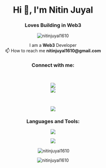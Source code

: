 <h1 align="center">Hi 👋, I'm Nitin Juyal</h1>
<h3 align="center">Loves Building in Web3</h3>

<p align="center"> <img src="https://komarev.com/ghpvc/?username=nitinjuyal1610&label=Profile%20views&color=0e75b6&style=for-the-badge" alt="nitinjuyal1610" /> </p>


<p align="center">
  I am a <b>Web3</b> Developer
  <br/>
  📫 How to reach me <b>nitinjuyal1610@gmail.com</b>
</p>

<h3 align="center">Connect with me:</h3>
<br/>
<p align="center">
  <a align="center" href="https://www.linkedin.com/in/nitin-juyal-905736209/" target="blank"> 
    	<img src="https://img.shields.io/badge/LinkedIn-0077B5?style=for-the-badge&logo=linkedin&logoColor=white"/>
  </a>
  <br/>
  <img src="https://dcbadge.vercel.app/api/shield/760365797972770846" />

</p>
<br/>


<p align="center">
<img src="https://leetcode-stats-six.vercel.app/?username=Nitin1610&theme=dark"/>
 </p>

<h3 align="center">Languages and Tools:</h3>
<p align="center">
 <a href="https://skillicons.dev">
    <img src="https://skillicons.dev/icons?i=docker,bootstrap,c,cpp,css,git,github,html,mongodb,ipfs,js,postman,py,react,nodejs,express,mysql,solidity,tailwind,vscode,graphql,sequelize,ts&perline=8" />
  </a>
</p>

<p align="center">
  <img src="https://github-readme-stats.vercel.app/api?username=nitinjuyal1610&show_icons=true&theme=radical"/>
</p>

<p align="center">&nbsp;<img align="center" src="https://github-readme-stats.vercel.app/api/top-langs/?username=nitinjuyal1610&hide_progress=true&theme=radical" alt="nitinjuyal1610" /></p>
<p align="center"><img align="center" src="https://streak-stats.demolab.com/?user=nitinjuyal1610&theme=dark" alt="nitinjuyal1610" /></p>
